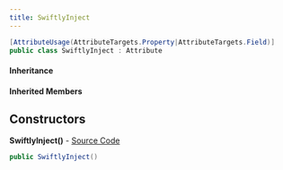 ```yaml
---
title: SwiftlyInject
---
```


```csharp
[AttributeUsage(AttributeTargets.Property|AttributeTargets.Field)]
public class SwiftlyInject : Attribute
```

#### Inheritance

#### Inherited Members

## Constructors

**SwiftlyInject()** - [Source Code](https://github.com/swiftly-solution/swiftlys2/blob/main/managed/src/SwiftlyS2.Shared/SwiftlyCoreAttribute.cs#L5)

```csharp
public SwiftlyInject()
```

